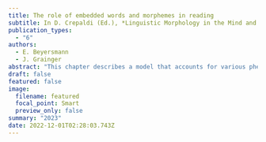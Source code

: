 ```yaml
---
title: The role of embedded words and morphemes in reading
subtitle: In D. Crepaldi (Ed.), *Linguistic Morphology in the Mind and Brain*. Routledge.  
publication_types:
  - "6"
authors:
  - E. Beyersmann
  - J. Grainger
abstract: "This chapter describes a model that accounts for various phenomena related to morphological processing in skilled reading and reading acquisition. The model implements a non-morphological mechanism of embedded word activation and a morphological affix activation mechanism associated with the principle of morpho-orthographic full decomposition. It builds on two streams of research that have emerged from the field of visual word recognition. The first stream centres on the examination of morphologically complex words like farmer and presents evidence for a mechanism by which skilled readers decompose complex words into morphemic subunits (*farm* + *er*). The second stream focuses on the investigation of complex nonwords like farmity and speaks in favour of a non-morphological mechanism by which embedded words (*farm*) are activated by mapping letters onto whole-word representations. Our model combines affix and embedded word activation in the form of two parallel mechanisms for associating orthography with meaning during reading. The combination of these two mechanisms is further supported by findings from younger readers, showing that embedded word activation and morpho-orthographic processing are acquired at different developmental stages. Embedded word activation develops early, whereas the ability to decompose words into morphemes is a comparatively late acquired milestone."
draft: false
featured: false
image:
  filename: featured
  focal_point: Smart
  preview_only: false
summary: "2023"
date: 2022-12-01T02:28:03.743Z
---
```


